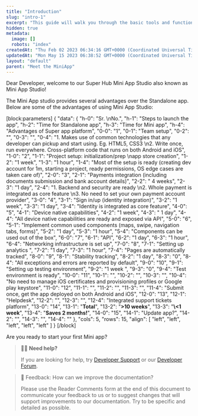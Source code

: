 ```yaml
---
title: "Introduction"
slug: "intro-1"
excerpt: "This guide will walk you through the basic tools and functionalities offered by the Mini App Studio."
hidden: true
metadata: 
  image: []
  robots: "index"
createdAt: "Thu Feb 02 2023 06:34:16 GMT+0000 (Coordinated Universal Time)"
updatedAt: "Mon May 15 2023 06:38:52 GMT+0000 (Coordinated Universal Time)"
layout: "default"
parent: "Meet the MiniApp"
---
```

Dear Developer, welcome to our Super Hub Mini App Studio also known as Mini App Studio!

The Mini App studio provides several advantages over the Standalone app. Below are some of the advantages of using Mini App Studio:

[block:parameters]
{
  "data": {
    "h-0": "Sr.  \nNo.",
    "h-1": "Steps to launch the app",
    "h-2": "Time for Standalone app",
    "h-3": "Time for Mini app",
    "h-4": "Advantages of Super app platform",
    "0-0": "1",
    "0-1": "Team setup",
    "0-2": "",
    "0-3": "",
    "0-4": "1. Makes use of common technologies that any developer can pickup and start using. Eg. HTML5, CSS3  \n2. Write once, run everywhere. Cross-platform code that runs on both Android and iOS",
    "1-0": "2",
    "1-1": "Project setup:  initialization/prep  \napp store creation",
    "1-2": "1 week",
    "1-3": "1 hour",
    "1-4": "Most of the setup is ready (creating dev account for 1m, starting a project, ready permissions, OS edge cases are taken care of)",
    "2-0": "3",
    "2-1": "Payments integration (including documents submission and bank account details)",
    "2-2": " 4 weeks",
    "2-3": "1 day",
    "2-4": "1. Backend and security are ready  \n2. Whole payment is integrated as core feature  \n3. No need to set your own payment account provider",
    "3-0": "4",
    "3-1": "Sign in/up (identity integration)",
    "3-2": "1 week",
    "3-3": "1 day",
    "3-4": "Identity is integrated as core feature",
    "4-0": "5",
    "4-1": "Device native capabilities",
    "4-2": "1 week",
    "4-3": " 1 day",
    "4-4": "All device native capabilities are ready and exposed via API",
    "5-0": "6",
    "5-1": "Implement common used components (maps, swipe, navigation tabs, forms)",
    "5-2": "1 day",
    "5-3": "1 hour",
    "5-4": "Components can be used out of the box",
    "6-0": "7",
    "6-1": "API",
    "6-2": "1 day",
    "6-3": "1 hour",
    "6-4": "Networking infrastructure is set up",
    "7-0": "8",
    "7-1": "Setting up analytics ",
    "7-2": "1 day",
    "7-3": "1 hour",
    "7-4": "Pages are automatically tracked",
    "8-0": "9",
    "8-1": "Stability tracking",
    "8-2": "1 day",
    "8-3": "0",
    "8-4": "All exceptions and errors are reported by default",
    "9-0": "10",
    "9-1": "Setting up testing environment",
    "9-2": "1 week ",
    "9-3": "0",
    "9-4": "Test environment is ready",
    "10-0": "11",
    "10-1": "",
    "10-2": "",
    "10-3": "",
    "10-4": "No need to manage iOS certificates and provisioning profiles or Google play keystore",
    "11-0": "12",
    "11-1": "",
    "11-2": "",
    "11-3": "",
    "11-4": "Submit once, get the app deployed on both Android and iOS",
    "12-0": "13",
    "12-1": "Helpdesk",
    "12-2": "",
    "12-3": "",
    "12-4": "Integrated support tickets platform",
    "13-0": "14",
    "13-1": "**Total**",
    "13-2": "**>10 weeks**",
    "13-3": "**\\<1  week**",
    "13-4": "**Saves 2 months!**",
    "14-0": "15",
    "14-1": "Update app?",
    "14-2": "",
    "14-3": "",
    "14-4": ""
  },
  "cols": 5,
  "rows": 15,
  "align": [
    "left",
    "left",
    "left",
    "left",
    "left"
  ]
}
[/block]


Are you ready to start your first Mini app?

> 👨‍💻 **Need help?**
> 
> If you are looking for help, try [Developer Support](doc:support) or our [Developer Forum](doc:support).

> 📄 Feedback: How can we improve the documentation?
> 
> Please use the Reader Comments form at the end of this document to communicate your feedback to us or to suggest changes that will support improvements to our documentation. Try to be specific and detailed as possible.
